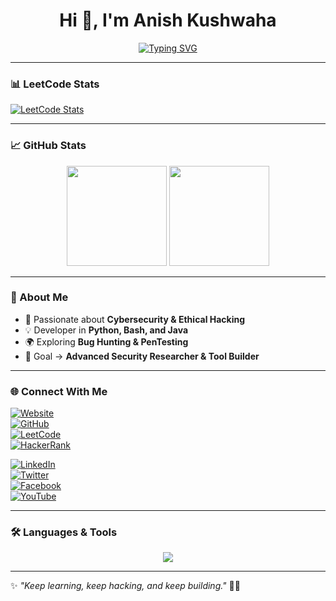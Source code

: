 <!-- Profile Header -->
<h1 align="center">Hi 👋, I'm Anish Kushwaha</h1>

<!-- Animated Typing -->
<p align="center">
  <a href="https://git.io/typing-svg">
    <img src="https://readme-typing-svg.herokuapp.com?font=Fira+Code&weight=600&size=25&pause=1000&color=00F700&center=true&vCenter=true&width=600&lines=⚡+Penetration+Tester;💻+Developer;🌌+Learner+%26+Explorer;🚀+Cybersecurity+Enthusiast;🔥+Always+Learning+New+Tech" alt="Typing SVG" />
  </a>
</p>

---

### 📊 LeetCode Stats
[![LeetCode Stats](https://leetcard.jacoblin.cool/Anish-Kushwaha?theme=dark&font=Karma&ext=contest)](https://leetcode.com/Anish-Kushwaha/)

---

### 📈 GitHub Stats
<p align="center">
  <img src="https://github-readme-stats.vercel.app/api?username=Anish-Kushwaha&show_icons=true&theme=radical" height="160"/>
  <img src="https://github-readme-stats.vercel.app/api/top-langs/?username=Anish-Kushwaha&layout=compact&theme=radical" height="160"/>
</p>

---

### 🚀 About Me  
- 🔐 Passionate about **Cybersecurity & Ethical Hacking**  
- 💡 Developer in **Python, Bash, and Java**  
- 🌍 Exploring **Bug Hunting & PenTesting**  
- 🎯 Goal → **Advanced Security Researcher & Tool Builder**  


---

### 🌐 Connect With Me  

[![Website](https://img.shields.io/badge/🌍%20Website-FF7139?style=for-the-badge&logo=firefox&logoColor=white)](https://Anish-kushwaha.b12sites.com)  
[![GitHub](https://img.shields.io/badge/GitHub-100000?style=for-the-badge&logo=github&logoColor=white)](https://github.com/Anishkushwaha02)  
[![LeetCode](https://img.shields.io/badge/LeetCode-000000?style=for-the-badge&logo=LeetCode&logoColor=#d16c06)](https://leetcode.com/Anish-Kushwaha/)  
[![HackerRank](https://img.shields.io/badge/HackerRank-2EC866?style=for-the-badge&logo=HackerRank&logoColor=white)](https://www.hackerrank.com/certificates/d4f9dee1815d)

[![LinkedIn](https://img.shields.io/badge/LinkedIn-0077B5?style=for-the-badge&logo=linkedin&logoColor=white)](https://linkedin.com/in/anish-kushwaha-43a915383)  
[![Twitter](https://img.shields.io/badge/Twitter-1DA1F2?style=for-the-badge&logo=twitter&logoColor=white)](https://x.com/Anish_Kushwaha_)  
[![Facebook](https://img.shields.io/badge/Facebook-1877F2?style=for-the-badge&logo=facebook&logoColor=white)](https://facebook.com/Anishkushwahaji)  
[![YouTube](https://img.shields.io/badge/YouTube-FF0000?style=for-the-badge&logo=youtube&logoColor=white)](https://youtube.com/@cosmologist_anish)  

---

### 🛠️ Languages & Tools  

<p align="center">
  <img src="https://skillicons.dev/icons?i=python,bash,java,linux,git,github,html,css,js,vscode,androidstudio,mysql,figma&perline=7" />
</p>

---

✨ *"Keep learning, keep hacking, and keep building."* 🚀🔥
